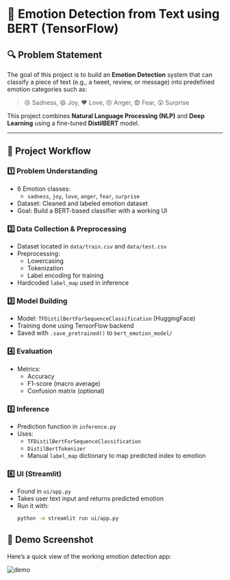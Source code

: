 # 🧠 Emotion Detection from Text using BERT (TensorFlow)

## 🔍 Problem Statement

The goal of this project is to build an **Emotion Detection** system that can classify a piece of text (e.g., a tweet, review, or message) into predefined emotion categories such as:

> 😢 Sadness, 😄 Joy, ❤️ Love, 😠 Anger, 😨 Fear, 😲 Surprise

This project combines **Natural Language Processing (NLP)** and **Deep Learning** using a fine-tuned **DistilBERT** model.

---

## 📌 Project Workflow

### 1️⃣ Problem Understanding
- 6 Emotion classes:
  - `sadness`, `joy`, `love`, `anger`, `fear`, `surprise`
- Dataset: Cleaned and labeled emotion dataset
- Goal: Build a BERT-based classifier with a working UI

### 2️⃣ Data Collection & Preprocessing
- Dataset located in `data/train.csv` and `data/test.csv`
- Preprocessing:
  - Lowercasing
  - Tokenization
  - Label encoding for training
- Hardcoded `label_map` used in inference

### 3️⃣ Model Building
- Model: `TFDistilBertForSequenceClassification` (HuggingFace)
- Training done using TensorFlow backend
- Saved with `.save_pretrained()` to `bert_emotion_model/`

### 4️⃣ Evaluation
- Metrics:
  - Accuracy
  - F1-score (macro average)
  - Confusion matrix (optional)

### 5️⃣ Inference
- Prediction function in `inference.py`
- Uses:
  - `TFDistilBertForSequenceClassification`
  - `DistilBertTokenizer`
  - Manual `label_map` dictionary to map predicted index to emotion

### 6️⃣ UI (Streamlit)
- Found in `ui/app.py`
- Takes user text input and returns predicted emotion
- Run it with:
  ```bash
  python -m streamlit run ui/app.py

## 🎥 Demo Screenshot

Here’s a quick view of the working emotion detection app:

![demo](demo.png)


